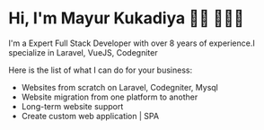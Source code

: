 <h1>Hi, I'm Mayur Kukadiya 👋🏼 👨🏻‍💻</h1>

I'm a Expert Full Stack Developer with over 8 years of experience.I specialize in Laravel, VueJS, Codegniter

Here is the list of what I can do for your business:

- Websites from scratch on Laravel, Codegniter, Mysql
- Website migration from one platform to another
- Long-term website support
- Create custom web application | SPA
